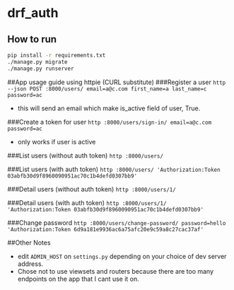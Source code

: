 # drf_auth

## How to run
```bash
pip install -r requirements.txt
./manage.py migrate
./manage.py runserver
```

##App usage guide using httpie (CURL substitute)
###Register a user
`http --json POST :8000/users/ email=a@c.com first_name=a last_name=c password=ac`
* this will send an email which make is_active field of user, True.

###Create a token for user
`http :8000/users/sign-in/ email=a@c.com password=ac`
* only works if user is active

###List users (without auth token)
`http :8000/users/`

###List users (with auth token)
`http :8000/users/ 'Authorization:Token 03abfb30d9f8960090951ac70c1b4defd0307bb9'`

###Detail users (without auth token)
`http :8000/users/1/`

###Detail users (with auth token)
`http :8000/users/1/ 'Authorization:Token 03abfb30d9f8960090951ac70c1b4defd0307bb9'`

###Change password
`http :8000/users/change-password/ password=hello 'Authorization:Token 6d9a181e9936ac6a75afc20e9c59a8c27cac37af'`

##Other Notes
* edit `ADMIN_HOST` on `settings.py` depending on your choice of dev server address.
* Chose not to use viewsets and routers because there are too many endpoints on the app that I cant use it on.

